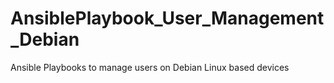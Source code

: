 # AnsiblePlaybook_User_Management_Debian
Ansible Playbooks to manage users on Debian Linux based devices
